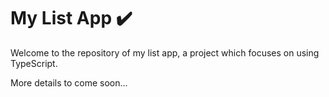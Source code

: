 # My List App ✔️

Welcome to the repository of my list app, a project which focuses on using TypeScript. 

More details to come soon...
